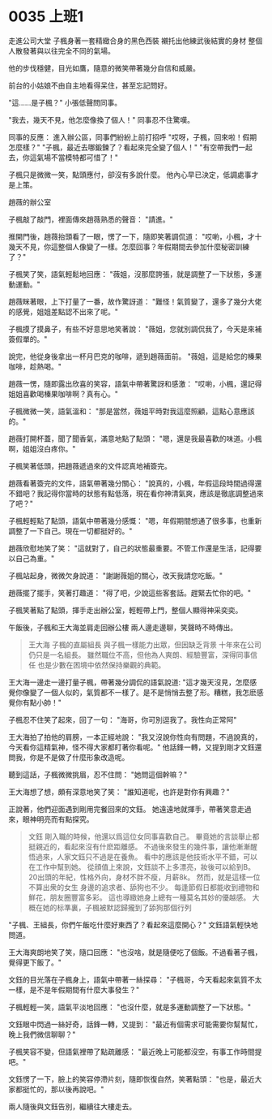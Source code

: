 # 0035 上班1

走進公司大堂
子楓身著一套精緻合身的黑色西裝
襯托出他練武後結實的身材
整個人散發著與以往完全不同的氣場。

他的步伐穩健，目光如鷹，隨意的微笑帶著幾分自信和威嚴。

前台的小姑娘不由自主地看得呆住，甚至忘記問好。

"這……是子楓？"
小張低聲問同事。

"我去，幾天不見，他怎麼像換了個人！"
同事忍不住驚嘆。

同事的反應：
進入辦公區，同事們紛紛上前打招呼
"哎呀，子楓，回來啦！假期怎麼樣？"
"子楓，最近去哪鍛鍊了？看起來完全變了個人！"
"有空帶我們一起去，你這氣場不當模特都可惜了！"

子楓只是微微一笑，點頭應付，卻沒有多說什麼。
他內心早已決定，低調處事才是上策。

趙薇的辦公室

子楓敲了敲門，裡面傳來趙薇熟悉的聲音：
"請進。"

推開門後，趙薇抬頭看了一眼，愣了一下，隨即笑著調侃道：
"哎喲，小楓，才十幾天不見，你這整個人像變了一樣。怎麼回事？年假期間去參加什麼秘密訓練了？"

子楓笑了笑，語氣輕鬆地回應：
"薇姐，沒那麼誇張，就是調整了一下狀態，多運動運動。"

趙薇眯著眼，上下打量了一番，故作驚訝道：
"難怪！氣質變了，還多了幾分大佬的感覺，姐姐差點認不出來了呢。"

子楓摸了摸鼻子，有些不好意思地笑著說：
"薇姐，您就別調侃我了，今天是來補簽假單的。"

說完，他從身後拿出一杯月巴克的咖啡，遞到趙薇面前。
"薇姐，這是給您的榛果咖啡，趁熱喝。"

趙薇一愣，隨即露出欣喜的笑容，語氣中帶著驚訝和感激：
"哎喲，小楓，還記得姐姐喜歡喝榛果咖啡啊？真有心。"

子楓微微一笑，語氣溫和：
"那是當然，薇姐平時對我這麼照顧，這點心意應該的。"

趙薇打開杯蓋，聞了聞香氣，滿意地點了點頭：
"嗯，還是我最喜歡的味道。小楓啊，姐姐沒白疼你。"

子楓笑著低頭，把趙薇遞過來的文件認真地補簽完。

趙薇看著簽完的文件，語氣帶著幾分關心：
"說真的，小楓，年假這段時間過得還不錯吧？我記得你當時的狀態有點低落，現在看你神清氣爽，應該是徹底調整過來了吧？"

子楓輕輕點了點頭，語氣中帶著幾分感慨：
"嗯，年假期間想通了很多事，也重新調整了一下自己。現在一切都挺好的。"

趙薇欣慰地笑了笑：
"這就對了，自己的狀態最重要。不管工作還是生活，記得要以自己為重。"

子楓站起身，微微欠身說道：
"謝謝薇姐的關心，改天我請您吃飯。"

趙薇擺了擺手，笑著打趣道：
"得了吧，少說這些客套話。趕緊去忙你的吧。"

子楓笑著點了點頭，揮手走出辦公室，輕輕帶上門，整個人顯得神采奕奕。

午飯後，子楓和王大海並肩走回辦公樓
兩人邊走邊聊，笑聲時不時傳出。

> 王大海
子楓的直屬組長
與子楓一樣能力出眾，但因缺乏背景
十年來在公司仍只是一名組長。
雖然職位不高，但他為人爽朗、經驗豐富，深得同事信任
也是少數在困境中依然保持樂觀的典範。
> 

王大海一邊走一邊打量子楓，帶著幾分調侃的語氣說道:
"這才幾天沒見，怎麼感覺你像變了一個人似的，氣質都不一樣了。是不是悄悄去整了形。糟糕，我怎麽感覺你有點小帥！"

子楓忍不住笑了起來，回了一句：
"海哥，你可別逗我了。我性向正常阿"

王大海拍了拍他的肩膀，一本正經地說：
"我又沒說你性向有問題，不過說真的，今天看你這精氣神，怪不得大家都盯著你看呢。"
他話鋒一轉，又提到剛才文鈺還問我，你是不是做了什麼形象改造呢。

聽到這話，子楓微微挑眉，忍不住問：
"她問這個幹嘛？"

王大海想了想，頗有深意地笑了笑：
"誰知道呢，也許是對你有興趣？"

正說著，他們迎面遇到剛用完餐回來的文鈺。
她遠遠地就揮手，帶著笑意走過來，眼神明亮而有點探究。

> 文鈺
剛入職的時候，他還以爲這位女同事喜歡自己。
畢竟她的言談舉止都挺親近的，看起來沒有什麽距離感。
不過後來發生的幾件事，讓他漸漸醒悟過來，人家文鈺只不過是在養魚。
看中的應該是他技術水平不錯，可以在工作中幫到她。
從顔值上來說，文鈺談不上多漂亮，妝後可以給到B。
20出頭的年紀，性格外向，身材不胖不瘦，月薪8k。
然而，就是這樣一位不算出衆的女生
身邊的追求者、舔狗也不少。
每逢節假日都能收到禮物和鮮花，朋友圈豐富多彩。
這也導緻她身上總有一種莫名其妙的優越感。
大概在她的标準裏，子楓被默認歸攏到了舔狗那個行列
> 

"子楓、王組長，你們午飯吃什麼好東西了？看起來這麼開心？"
文鈺語氣輕快地問道。

王大海爽朗地笑了笑，隨口回應：
"也沒啥，就是隨便吃了個飯。不過看著子楓，覺得更下飯了。"

文鈺的目光落在子楓身上，語氣中帶著一絲探尋：
"子楓哥，今天看起來氣質不太一樣，是不是年假期間有什麼大事發生？"

子楓輕輕一笑，語氣平淡地回應：
"也沒什麼，就是多運動調整了一下狀態。"

文鈺眼中閃過一絲好奇，話鋒一轉，又提到：
"最近有個需求可能需要你幫幫忙，晚上我們微信聊聊？"

子楓笑容不變，但語氣裡帶了點疏離感：
"最近晚上可能都沒空，有事工作時間提吧。"

文鈺愣了一下，臉上的笑容停滯片刻，隨即恢復自然，笑著點頭：
"也是，最近大家都挺忙的，那以後再說吧。"

兩人隨後與文鈺告別，繼續往大樓走去。